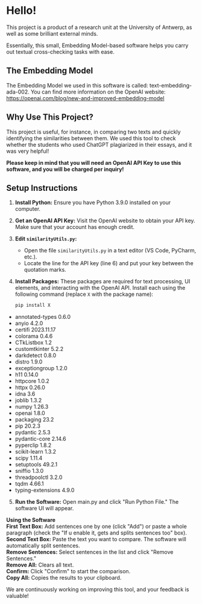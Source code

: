 # Hello!

This project is a product of a research unit at the University of Antwerp, as well as some brilliant external minds.

Essentially, this small, Embedding Model-based software helps you carry out textual cross-checking tasks with ease.

## The Embedding Model

The Embedding Model we used in this software is called: text-embedding-ada-002.
You can find more information on the OpenAI website: https://openai.com/blog/new-and-improved-embedding-model

## Why Use This Project?

This project is useful, for instance, in comparing two texts and quickly identifying the similarities between them. We used this tool to check whether the students who used ChatGPT plagiarized in their essays, and it was very helpful!

**Please keep in mind that you will need an OpenAI API Key to use this software, and you will be charged per inquiry!**

## Setup Instructions

1. **Install Python:** Ensure you have Python 3.9.0 installed on your computer. 
2. **Get an OpenAI API Key:** Visit the OpenAI website to obtain your API key. Make sure that your account has enough credit.
3. **Edit `similarityUtils.py`:**
    * Open the file `similarityUtils.py` in a text editor (VS Code, PyCharm, etc.).
    * Locate the line for the API key (line 6) and put your key between the quotation marks. 

4. **Install Packages:** These packages are required for text processing, UI elements, and interacting with the OpenAI API. Install each using the following command (replace `X` with the package name):
   ```bash
   pip install X
   
* annotated-types   0.6.0
* anyio             4.2.0
* certifi           2023.11.17
* colorama          0.4.6
* CTkListbox        1.2
* customtkinter     5.2.2
* darkdetect        0.8.0
* distro            1.9.0
* exceptiongroup    1.2.0
* h11               0.14.0
* httpcore          1.0.2
* httpx            0.26.0
* idna              3.6
* joblib            1.3.2
* numpy             1.26.3
* openai            1.8.0
* packaging         23.2
* pip               20.2.3
* pydantic          2.5.3
* pydantic-core     2.14.6
* pyperclip         1.8.2
* scikit-learn      1.3.2
* scipy             1.11.4
* setuptools        49.2.1
* sniffio           1.3.0
* threadpoolctl     3.2.0
* tqdm              4.66.1
* typing-extensions 4.9.0

5. **Run the Software:** Open main.py and click "Run Python File." The software UI will appear.

**Using the Software**  
**First Text Box:** Add sentences one by one (click "Add") or paste a whole paragraph (check the "If u enable it, gets and splits sentences too" box).  
**Second Text Box:** Paste the text you want to compare. The software will automatically split sentences.  
**Remove Sentences:** Select sentences in the list and click "Remove Sentences."  
**Remove All:** Clears all text.  
**Confirm:** Click "Confirm" to start the comparison.  
**Copy All:** Copies the results to your clipboard.  
  
We are continuously working on improving this tool, and your feedback is valuable!
